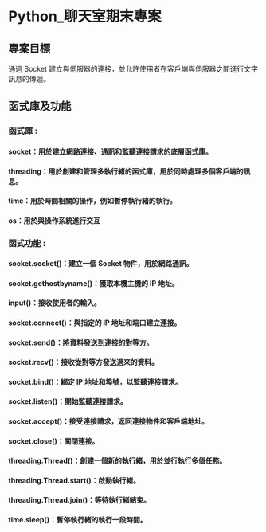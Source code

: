 # Python_聊天室期末專案
## 專案目標
通過 Socket 建立與伺服器的連接，並允許使用者在客戶端與伺服器之間進行文字訊息的傳遞。

## 函式庫及功能
### 函式庫 :
#### socket：用於建立網路連接、通訊和監聽連接請求的底層函式庫。
#### threading：用於創建和管理多執行緒的函式庫，用於同時處理多個客戶端的訊息。
#### time：用於時間相關的操作，例如暫停執行緒的執行。
#### os：用於與操作系統進行交互
### 函式功能 :
#### socket.socket()：建立一個 Socket 物件，用於網路通訊。
#### socket.gethostbyname()：獲取本機主機的 IP 地址。
#### input()：接收使用者的輸入。
#### socket.connect()：與指定的 IP 地址和端口建立連接。
#### socket.send()：將資料發送到連接的對等方。
#### socket.recv()：接收從對等方發送過來的資料。
#### socket.bind()：綁定 IP 地址和埠號，以監聽連接請求。
#### socket.listen()：開始監聽連接請求。
#### socket.accept()：接受連接請求，返回連接物件和客戶端地址。
#### socket.close()：關閉連接。
#### threading.Thread()：創建一個新的執行緒，用於並行執行多個任務。
#### threading.Thread.start()：啟動執行緒。
#### threading.Thread.join()：等待執行緒結束。
#### time.sleep()：暫停執行緒的執行一段時間。
